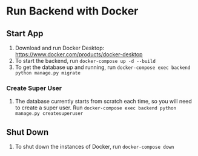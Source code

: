 # Run Backend with Docker

## Start App
1. Download and run Docker Desktop: https://www.docker.com/products/docker-desktop
2. To start the backend, run `docker-compose up -d --build`
3. To get the database up and running, run `docker-compose exec backend python manage.py migrate`

### Create Super User
1. The database currently starts from scratch each time, so you will need to create
a super user. Run `docker-compose exec backend python manage.py createsuperuser`

## Shut Down
1. To shut down the instances of Docker, run `docker-compose down`
